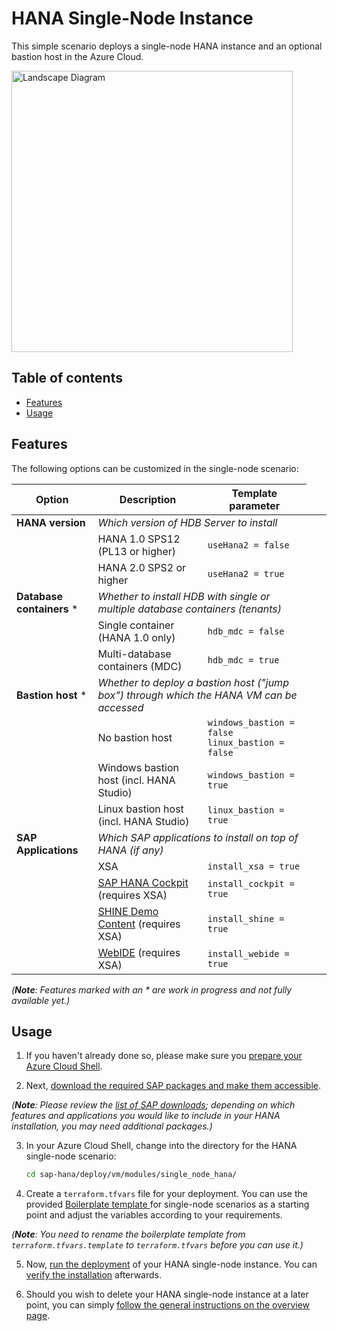 # HANA Single-Node Instance

This simple scenario deploys a single-node HANA instance and an optional bastion host in the Azure Cloud.

<img src="https://raw.githubusercontent.com/Azure/sap-hana/1790182ba0e00a0731d48560573c00fba79b553b/deploy/vm/modules/single_node_hana/sld-single.png" alt="Landscape Diagram" width="450"/>

## Table of contents

- [Features](#features)
- [Usage](#usage)

## Features

The following options can be customized in the single-node scenario:

| Option  | Description | Template parameter  |
| ------------ | ------------------------ | ------------ |
| **HANA version**  <td colspan=3> *Which version of HDB Server to install*
|   | HANA 1.0 SPS12 (PL13 or higher)  | `useHana2 = false`  |
|   | HANA 2.0 SPS2 or higher  | `useHana2 = true`  |
| **Database containers** * <td colspan=3> *Whether to install HDB with single or multiple database containers (tenants)*
|   | Single container (HANA 1.0 only)  | `hdb_mdc = false`  |
|   | Multi-database containers (MDC)  | `hdb_mdc = true`   |
| **Bastion host** * <td colspan=3> *Whether to deploy a bastion host ("jump box") through which the HANA VM can be accessed*
|   | No bastion host  | `windows_bastion = false`<br>`linux_bastion = false`  |
|   | Windows bastion host (incl. HANA Studio)  | `windows_bastion = true`  |
|   | Linux bastion host (incl. HANA Studio)  | `linux_bastion = true`  |
| **SAP Applications**  <td colspan=3> *Which SAP applications to install on top of HANA (if any)*
|   | XSA  | `install_xsa = true`  |
|   | [SAP HANA Cockpit](https://help.sap.com/viewer/6b94445c94ae495c83a19646e7c3fd56/2.0.03/en-US/da25cad976064dc0a24a1b0ee9b62525.html) (requires XSA) | `install_cockpit = true`  |
|   | [SHINE Demo Content](https://blogs.saphana.com/2014/03/10/shine-sap-hana-interactive-education/) (requires XSA)  | `install_shine = true`  |
|   | [WebIDE](https://developers.sap.com/topics/sap-webide.html) (requires XSA)  | `install_webide = true`  |

 *(**Note**: Features marked with an * are work in progress and not fully available yet.)*

## Usage

1. If you haven't already done so, please make sure you [prepare your Azure Cloud Shell](https://github.com/Azure/sap-hana#preparing-your-azure-cloud-shell).

2. Next, [download the required SAP packages and make them accessible](https://github.com/Azure/sap-hana#getting-the-sap-packages).

 *(**Note**: Please review the [list of SAP downloads](https://github.com/Azure/sap-hana#required-sap-downloads); depending on which features and applications you would like to include in your HANA installation, you may need additional packages.)*

3. In your Azure Cloud Shell, change into the directory for the HANA single-node scenario:

    ```sh
    cd sap-hana/deploy/vm/modules/single_node_hana/
	```

4. Create a `terraform.tfvars` file for your deployment. You can use the provided [Boilerplate template ](terraform.tfvars.template) for single-node scenarios as a starting point and adjust the variables according to your requirements.

 *(**Note**: You need to rename the boilerplate template from `terraform.tfvars.template` to `terraform.tfvars` before you can use it.)*

5. Now, [run the deployment](https://github.com/Azure/sap-hana#running-the-deployment) of your HANA single-node instance. You can [verify the installation](https://github.com/Azure/sap-hana#verifying-the-deployment) afterwards.

6. Should you wish to delete your HANA single-node instance at a later point, you can simply [follow the general instructions on the overview page](https://github.com/Azure/sap-hana#deleting-the-deployment).
